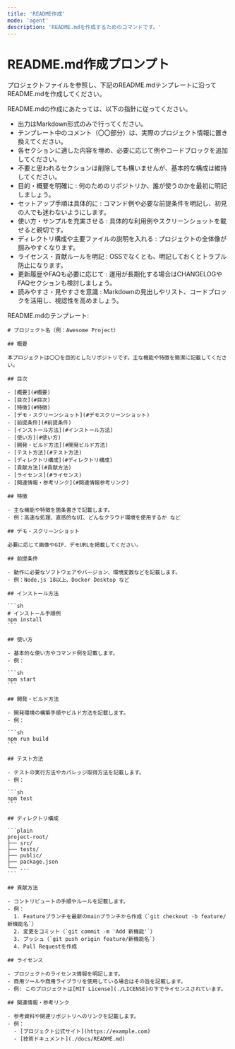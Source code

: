 ```yaml
---
title: 'README作成'
mode: 'agent'
description: 'README.mdを作成するためのコマンドです。'
---
```


# README.md作成プロンプト

プロジェクトファイルを参照し、下記のREADME.mdテンプレートに沿ってREADME.mdを作成してください。

README.mdの作成にあたっては、以下の指針に従ってください。
- 出力はMarkdown形式のみで行ってください。
- テンプレート中のコメント（〇〇部分）は、実際のプロジェクト情報に置き換えてください。
- 各セクションに適した内容を埋め、必要に応じて例やコードブロックを追加してください。
- 不要と思われるセクションは削除しても構いませんが、基本的な構成は維持してください。
- 目的・概要を明確に : 何のためのリポジトリか、誰が使うのかを最初に明記しましょう。
- セットアップ手順は具体的に : コマンド例や必要な前提条件を明記し、初見の人でも迷わないようにします。
- 使い方・サンプルを充実させる : 具体的な利用例やスクリーンショットを載せると親切です。
- ディレクトリ構成や主要ファイルの説明を入れる : プロジェクトの全体像が掴みやすくなります。
- ライセンス・貢献ルールを明記 : OSSでなくとも、明記しておくとトラブル防止になります。
- 更新履歴やFAQも必要に応じて : 運用が長期化する場合はCHANGELOGやFAQセクションも検討しましょう。
- 読みやすさ・見やすさを意識 : Markdownの見出しやリスト、コードブロックを活用し、視認性を高めましょう。

README.mdのテンプレート:

````plain
# プロジェクト名（例：Awesome Project）

## 概要

本プロジェクトは〇〇を目的としたリポジトリです。主な機能や特徴を簡潔に記載してください。

## 目次

- [概要](#概要)
- [目次](#目次)
- [特徴](#特徴)
- [デモ・スクリーンショット](#デモスクリーンショット)
- [前提条件](#前提条件)
- [インストール方法](#インストール方法)
- [使い方](#使い方)
- [開発・ビルド方法](#開発ビルド方法)
- [テスト方法](#テスト方法)
- [ディレクトリ構成](#ディレクトリ構成)
- [貢献方法](#貢献方法)
- [ライセンス](#ライセンス)
- [関連情報・参考リンク](#関連情報参考リンク)

## 特徴

- 主な機能や特徴を箇条書きで記載します。
- 例：高速な処理、直感的なUI、どんなクラウド環境を使用するか など

## デモ・スクリーンショット

必要に応じて画像やGIF、デモURLを掲載してください。

## 前提条件

- 動作に必要なソフトウェアやバージョン、環境変数などを記載します。
- 例：Node.js 18以上、Docker Desktop など

## インストール方法

```sh
# インストール手順例
npm install
```

## 使い方

- 基本的な使い方やコマンド例を記載します。
- 例：

```sh
npm start
```

## 開発・ビルド方法

- 開発環境の構築手順やビルド方法を記載します。
- 例：

```sh
npm run build
```

## テスト方法

- テストの実行方法やカバレッジ取得方法を記載します。
- 例：

```sh
npm test
```

## ディレクトリ構成

```plain
project-root/
├── src/
├── tests/
├── public/
├── package.json
└── ...
```

## 貢献方法

- コントリビュートの手順やルールを記載します。
- 例：
  1. Featureブランチを最新のmainブランチから作成（`git checkout -b feature/新機能名`）
  2. 変更をコミット（`git commit -m 'Add 新機能'`）
  3. プッシュ（`git push origin feature/新機能名`）
  4. Pull Requestを作成

## ライセンス

- プロジェクトのライセンス情報を明記します。
- 商用ツールや商用ライブラリを使用している場合はその旨を記載します。
- 例: このプロジェクトは[MIT License](./LICENSE)の下でライセンスされています。

## 関連情報・参考リンク

- 参考資料や関連リポジトリへのリンクを記載します。
- 例：
  - [プロジェクト公式サイト](https://example.com)
  - [技術ドキュメント](./docs/README.md)
````

